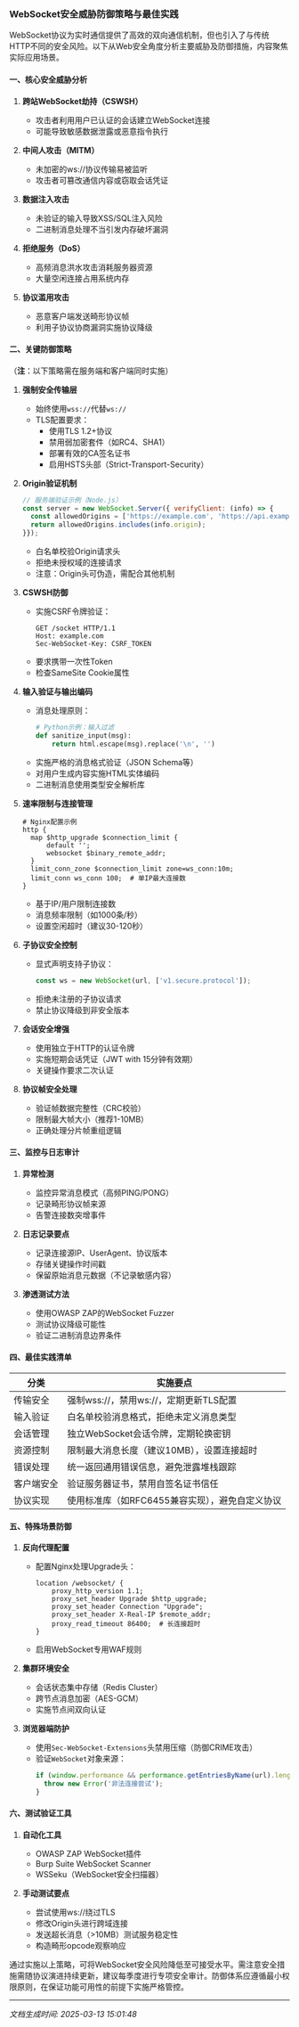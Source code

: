 

### WebSocket安全威胁防御策略与最佳实践

WebSocket协议为实时通信提供了高效的双向通信机制，但也引入了与传统HTTP不同的安全风险。以下从Web安全角度分析主要威胁及防御措施，内容聚焦实际应用场景。

#### 一、核心安全威胁分析
1. **跨站WebSocket劫持（CSWSH）**
   - 攻击者利用用户已认证的会话建立WebSocket连接
   - 可能导致敏感数据泄露或恶意指令执行

2. **中间人攻击（MITM）**
   - 未加密的ws://协议传输易被监听
   - 攻击者可篡改通信内容或窃取会话凭证

3. **数据注入攻击**
   - 未验证的输入导致XSS/SQL注入风险
   - 二进制消息处理不当引发内存破坏漏洞

4. **拒绝服务（DoS）**
   - 高频消息洪水攻击消耗服务器资源
   - 大量空闲连接占用系统内存

5. **协议滥用攻击**
   - 恶意客户端发送畸形协议帧
   - 利用子协议协商漏洞实施协议降级

#### 二、关键防御策略
（**注**：以下策略需在服务端和客户端同时实施）

1. **强制安全传输层**
   - 始终使用`wss://`代替`ws://`
   - TLS配置要求：
     - 使用TLS 1.2+协议
     - 禁用弱加密套件（如RC4、SHA1）
     - 部署有效的CA签名证书
     - 启用HSTS头部（Strict-Transport-Security）

2. **Origin验证机制**
   ```javascript
   // 服务端验证示例（Node.js）
   const server = new WebSocket.Server({ verifyClient: (info) => {
     const allowedOrigins = ['https://example.com', 'https://api.example.com'];
     return allowedOrigins.includes(info.origin);
   }});
   ```
   - 白名单校验Origin请求头
   - 拒绝未授权域的连接请求
   - 注意：Origin头可伪造，需配合其他机制

3. **CSWSH防御**
   - 实施CSRF令牌验证：
     ```http
     GET /socket HTTP/1.1
     Host: example.com
     Sec-WebSocket-Key: CSRF_TOKEN
     ```
   - 要求携带一次性Token
   - 检查SameSite Cookie属性

4. **输入验证与输出编码**
   - 消息处理原则：
     ```python
     # Python示例：输入过滤
     def sanitize_input(msg):
         return html.escape(msg).replace('\n', '')
     ```
   - 实施严格的消息格式验证（JSON Schema等）
   - 对用户生成内容实施HTML实体编码
   - 二进制消息使用类型安全解析库

5. **速率限制与连接管理**
   ```nginx
   # Nginx配置示例
   http {
     map $http_upgrade $connection_limit {
         default '';
         websocket $binary_remote_addr;
     }
     limit_conn_zone $connection_limit zone=ws_conn:10m;
     limit_conn ws_conn 100;  # 单IP最大连接数
   }
   ```
   - 基于IP/用户限制连接数
   - 消息频率限制（如1000条/秒）
   - 设置空闲超时（建议30-120秒）

6. **子协议安全控制**
   - 显式声明支持子协议：
     ```javascript
     const ws = new WebSocket(url, ['v1.secure.protocol']);
     ```
   - 拒绝未注册的子协议请求
   - 禁止协议降级到非安全版本

7. **会话安全增强**
   - 使用独立于HTTP的认证令牌
   - 实施短期会话凭证（JWT with 15分钟有效期）
   - 关键操作要求二次认证

8. **协议帧安全处理**
   - 验证帧数据完整性（CRC校验）
   - 限制最大帧大小（推荐1-10MB）
   - 正确处理分片帧重组逻辑

#### 三、监控与日志审计
1. **异常检测**
   - 监控异常消息模式（高频PING/PONG）
   - 记录畸形协议帧来源
   - 告警连接数突增事件

2. **日志记录要点**
   - 记录连接源IP、UserAgent、协议版本
   - 存储关键操作时间戳
   - 保留原始消息元数据（不记录敏感内容）

3. **渗透测试方法**
   - 使用OWASP ZAP的WebSocket Fuzzer
   - 测试协议降级可能性
   - 验证二进制消息边界条件

#### 四、最佳实践清单
| 分类         | 实施要点                                                                 |
|--------------|--------------------------------------------------------------------------|
| 传输安全     | 强制wss://，禁用ws://，定期更新TLS配置                                   |
| 输入验证     | 白名单校验消息格式，拒绝未定义消息类型                                   |
| 会话管理     | 独立WebSocket会话令牌，定期轮换密钥                                      |
| 资源控制     | 限制最大消息长度（建议10MB），设置连接超时                               |
| 错误处理     | 统一返回通用错误信息，避免泄露堆栈跟踪                                   |
| 客户端安全   | 验证服务器证书，禁用自签名证书信任                                       |
| 协议实现     | 使用标准库（如RFC6455兼容实现），避免自定义协议                          |

#### 五、特殊场景防御
1. **反向代理配置**
   - 配置Nginx处理Upgrade头：
     ```nginx
     location /websocket/ {
         proxy_http_version 1.1;
         proxy_set_header Upgrade $http_upgrade;
         proxy_set_header Connection "Upgrade";
         proxy_set_header X-Real-IP $remote_addr;
         proxy_read_timeout 86400;  # 长连接超时
     }
     ```
   - 启用WebSocket专用WAF规则

2. **集群环境安全**
   - 会话状态集中存储（Redis Cluster）
   - 跨节点消息加密（AES-GCM）
   - 实施节点间双向认证

3. **浏览器端防护**
   - 使用`Sec-WebSocket-Extensions`头禁用压缩（防御CRIME攻击）
   - 验证`WebSocket`对象来源：
     ```javascript
     if (window.performance && performance.getEntriesByName(url).length === 0) {
       throw new Error('非法连接尝试');
     }
     ```

#### 六、测试验证工具
1. **自动化工具**
   - OWASP ZAP WebSocket插件
   - Burp Suite WebSocket Scanner
   - WSSeku（WebSocket安全扫描器）

2. **手动测试要点**
   - 尝试使用ws://绕过TLS
   - 修改Origin头进行跨域连接
   - 发送超长消息（>10MB）测试服务稳定性
   - 构造畸形opcode观察响应

通过实施以上策略，可将WebSocket安全风险降低至可接受水平。需注意安全措施需随协议演进持续更新，建议每季度进行专项安全审计。防御体系应遵循最小权限原则，在保证功能可用性的前提下实施严格管控。

---

*文档生成时间: 2025-03-13 15:01:48*












